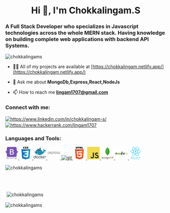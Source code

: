 <h1 align="center">Hi 👋, I'm Chokkalingam.S</h1>
<h3 align="left">A Full Stack Developer who specializes in Javascript technologies across the whole MERN stack. Having knowledge on building complete web applications with backend API Systems.</h3>

<p align="left"> <img src="https://komarev.com/ghpvc/?username=chokkalingams&label=Profile%20views&color=0e75b6&style=flat" alt="chokkalingams" /> </p>

- 👨‍💻 All of my projects are available at [https://chokkalingam.netlify.app/](https://chokkalingam.netlify.app/)

- 💬 Ask me about **MongoDb,Express,React,NodeJs**

- 📫 How to reach me **lingam1707@gmail.com**

<h3 align="left">Connect with me:</h3>
<p align="left">
<a href="https://www.linkedin.com/in/chokkalingam-s/" target="blank"><img align="center" src="https://raw.githubusercontent.com/rahuldkjain/github-profile-readme-generator/master/src/images/icons/Social/linked-in-alt.svg" alt="https://www.linkedin.com/in/chokkalingam-s/" height="30" width="40" /></a>
<a href="https://www.hackerrank.com/lingam1707" target="blank"><img align="center" src="https://raw.githubusercontent.com/rahuldkjain/github-profile-readme-generator/master/src/images/icons/Social/hackerrank.svg" alt="https://www.hackerrank.com/lingam1707" height="30" width="40" /></a>
</p>

<h3 align="left">Languages and Tools:</h3>
<p align="left"> <a href="https://getbootstrap.com" target="_blank" rel="noreferrer"> <img src="https://raw.githubusercontent.com/devicons/devicon/master/icons/bootstrap/bootstrap-plain-wordmark.svg" alt="bootstrap" width="40" height="40"/> </a> <a href="https://www.w3schools.com/css/" target="_blank" rel="noreferrer"> <img src="https://raw.githubusercontent.com/devicons/devicon/master/icons/css3/css3-original-wordmark.svg" alt="css3" width="40" height="40"/> </a> <a href="https://www.docker.com/" target="_blank" rel="noreferrer"> <img src="https://raw.githubusercontent.com/devicons/devicon/master/icons/docker/docker-original-wordmark.svg" alt="docker" width="40" height="40"/> </a> <a href="https://expressjs.com" target="_blank" rel="noreferrer"> <img src="https://raw.githubusercontent.com/devicons/devicon/master/icons/express/express-original-wordmark.svg" alt="express" width="40" height="40"/> </a> <a href="https://git-scm.com/" target="_blank" rel="noreferrer"> <img src="https://www.vectorlogo.zone/logos/git-scm/git-scm-icon.svg" alt="git" width="40" height="40"/> </a> <a href="https://www.w3.org/html/" target="_blank" rel="noreferrer"> <img src="https://raw.githubusercontent.com/devicons/devicon/master/icons/html5/html5-original-wordmark.svg" alt="html5" width="40" height="40"/> </a> <a href="https://developer.mozilla.org/en-US/docs/Web/JavaScript" target="_blank" rel="noreferrer"> <img src="https://raw.githubusercontent.com/devicons/devicon/master/icons/javascript/javascript-original.svg" alt="javascript" width="40" height="40"/> </a> <a href="https://www.mongodb.com/" target="_blank" rel="noreferrer"> <img src="https://raw.githubusercontent.com/devicons/devicon/master/icons/mongodb/mongodb-original-wordmark.svg" alt="mongodb" width="40" height="40"/> </a> <a href="https://nodejs.org" target="_blank" rel="noreferrer"> <img src="https://raw.githubusercontent.com/devicons/devicon/master/icons/nodejs/nodejs-original-wordmark.svg" alt="nodejs" width="40" height="40"/> </a> <a href="https://reactjs.org/" target="_blank" rel="noreferrer"> <img src="https://raw.githubusercontent.com/devicons/devicon/master/icons/react/react-original-wordmark.svg" alt="react" width="40" height="40"/> </a> </p>

<p><img align="left" src="https://github-readme-stats.vercel.app/api/top-langs?username=chokkalingams&show_icons=true&locale=en&layout=compact" alt="chokkalingams" /></p>
<br/>
<br/>
<br/>
<br/>
<p>&nbsp;<img align="center" src="https://github-readme-stats.vercel.app/api?username=chokkalingams&show_icons=true&locale=en" alt="chokkalingams" /></p>

<p><img align="center" src="https://github-readme-streak-stats.herokuapp.com/?user=chokkalingams&" alt="chokkalingams" /></p>
